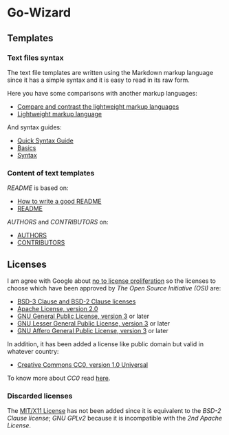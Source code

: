 Go-Wizard
=========

## Templates

### Text files syntax

The text file templates are written using the Markdown markup language since
it has a simple syntax and it is easy to read in its raw form.

Here you have some comparisons with another markup languages:

+ [Compare and contrast the lightweight markup languages][1]
+ [Lightweight markup language][2]

And syntax guides:

+ [Quick Syntax Guide](http://greg.vario.us/doc/markdown.txt)
+ [Basics](http://daringfireball.net/projects/markdown/basics)
+ [Syntax](http://daringfireball.net/projects/markdown/syntax)

### Content of text templates

*README* is based on:

+ [How to write a good README][3]
+ [README](http://en.wikipedia.org/wiki/README)

*AUTHORS* and *CONTRIBUTORS* on:

+ [AUTHORS](http://golang.org/AUTHORS)
+ [CONTRIBUTORS](http://golang.org/CONTRIBUTORS)


[1]: http://stackoverflow.com/questions/659227/compare-and-contrast-the-lightweight-markup-languages-textile-markdown-and-res
[2]: http://en.wikipedia.org/wiki/Lightweight_markup_language
[3]: http://stackoverflow.com/questions/2304863/how-to-write-a-good-readme


## Licenses

I am agree with Google about [no to license proliferation][4] so the licenses to
choose which have been approved by *The Open Source Initiative (OSI)* are:

+ [BSD-3 Clause and BSD-2 Clause licenses][5]
+ [Apache License, version 2.0][6]
+ [GNU General Public License, version 3][7] or later
+ [GNU Lesser General Public License, version 3][8] or later
+ [GNU Affero General Public License, version 3][9] or later

In addition, it has been added a license like public domain but valid in
whatever country:

+ [Creative Commons CC0, version 1.0 Universal][10]

To know more about *CC0* read [here][11].

### Discarded licenses

The [MIT/X11 License][12] has not been added since it is equivalent to the
*BSD-2 Clause license*; *GNU GPLv2* because it is incompatible with the
*2nd Apache License*.


[4]:  http://www.zdnet.com/blog/burnette/google-says-no-to-license-proliferation/192
[5]:  http://opensource.org/licenses/bsd-license.php
[6]:  http://www.apache.org/licenses/LICENSE-2.0.html
[7]:  http://www.gnu.org/licenses/gpl.html
[8]:  http://www.gnu.org/licenses/lgpl.html
[9]:  http://www.gnu.org/licenses/agpl.html
[10]: http://creativecommons.org/publicdomain/zero/1.0/
[11]: http://creativecommons.org/about/cc0
[12]: http://opensource.org/licenses/mit-license.html

